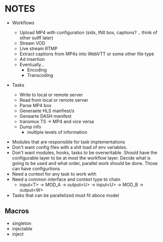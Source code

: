 # NOTES

- Workflows
    - Upload MP4 with configuration (sidx, tfdt box, captions? .. think of other sutff later)
    - Stream VOD
    - Live stream RTMP
    - Extract captions from MP4s into WebVTT or some other file type
    - Ad insertion
    - Eventually...
        - Encoding
        - Transcoding

- Tasks
    - Write to local or remote server
    - Read from local or remote server
    - Parse MP4 box
    - Generaete HLS manfiest/s
    - Genearte DASH manifest
    - transmux TS -> MP4 and vice versa
    - Dump info
        - multiple levels of information

* Modules that are responsible for task implementations
* Don't want config files with a shit load of env variables.
* Don't want modules, hooks, tasks to be overwritable. Should have the configurable layer to be at most the workflow layer. Decide what is going to be used and what order, parallel work should be done. Those can have configurtions
* Need a context for any task to work with
* Need a common interface and context type to chain
    * input\<T\> -> MOD_A -> output\<U\> -> input\<U\> -> MOD_B -> output\<W\> 
* Tasks that can be parallelized must fit aboce model

## Macros
- singleton
- injectable
- inject
